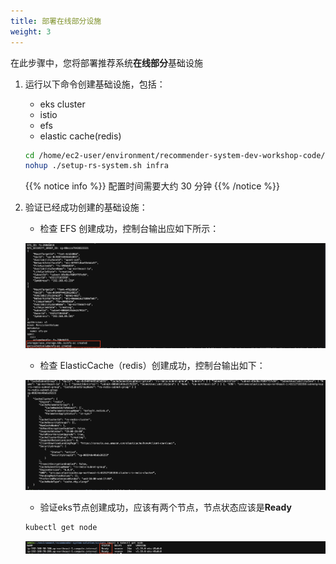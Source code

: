 ```yaml
---
title: 部署在线部分设施
weight: 3
---
```


在此步骤中，您将部署推荐系统**在线部分**基础设施

1. 运行以下命令创建基础设施，包括：
   - eks cluster
   - istio
   - efs
   - elastic cache(redis)
   
   ```sh
   cd /home/ec2-user/environment/recommender-system-dev-workshop-code/scripts
   nohup ./setup-rs-system.sh infra
   ```

   {{% notice info %}} 
   配置时间需要大约 30 分钟 
   {{% /notice %}}

2. 验证已经成功创建的基础设施：

   - 检查 EFS 创建成功，控制台输出应如下所示：

   ![Verify EKS nodes](/images/check-efs.png)

   - 检查 ElasticCache（redis）创建成功，控制台输出如下：

   ![Verify EKS nodes](/images/check-redis.png)

   - 验证eks节点创建成功，应该有两个节点，节点状态应该是**Ready**

   ```sh
   kubectl get node
   ```

   ![Verify EKS nodes](/images/check-eks-nodes.png)